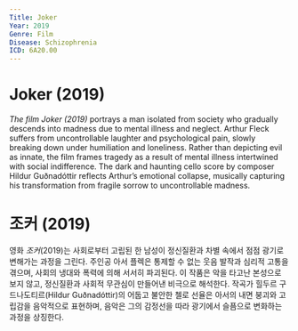 ```yaml
---
Title: Joker
Year: 2019
Genre: Film
Disease: Schizophrenia
ICD: 6A20.00
---
```


# Joker (2019)

*The film* *Joker* *(2019)* portrays a man isolated from society who gradually descends into madness due to mental illness and neglect. Arthur Fleck suffers from uncontrollable laughter and psychological pain, slowly breaking down under humiliation and loneliness. Rather than depicting evil as innate, the film frames tragedy as a result of mental illness intertwined with social indifference. The dark and haunting cello score by composer Hildur Guðnadóttir reflects Arthur’s emotional collapse,  musically capturing his transformation from fragile sorrow to uncontrollable madness.

# 조커 (2019)

영화 *조커*(2019)는 사회로부터 고립된 한 남성이 정신질환과 차별 속에서 점점 광기로 변해가는 과정을 그린다. 주인공 아서 플렉은 통제할 수 없는 웃음 발작과 심리적 고통을 겪으며, 사회의 냉대와 폭력에 의해 서서히 파괴된다. 이 작품은 악을 타고난 본성으로 보지 않고, 정신질환과 사회적 무관심이 만들어낸 비극으로 해석한다. 작곡가 힐두르 구드나도티르(Hildur Guðnadóttir)의 어둡고 불안한 첼로 선율은 아서의 내면 붕괴와 고립감을 음악적으로 표현하며, 음악은 그의 감정선을 따라 광기에서 슬픔으로 변화하는 과정을 상징한다.

